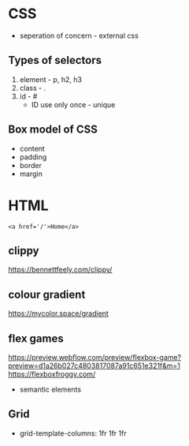 # CSS

- seperation of concern - external css

## Types of selectors
1. element - p, h2, h3
2. class - .
3. id - #
    - ID use only once - unique

## Box model of CSS
- content
- padding 
- border
- margin

# HTML
`<a href='/'>Home</a>`

## clippy
https://bennettfeely.com/clippy/

## colour gradient
https://mycolor.space/gradient

## flex games
https://preview.webflow.com/preview/flexbox-game?preview=d1a26b027c4803817087a91c651e321f&m=1
https://flexboxfroggy.com/


- semantic elements

## Grid
- grid-template-columns: 1fr 1fr 1fr